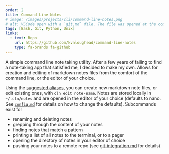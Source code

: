 ```yaml
---
order: 2
title: Command Line Notes
# image: /images/projects/cli/command-line-notes.png
# alt: VSCode open with a `git.md` file. The file was opened at the command line with the command `cln git`.
tags: [Bash, Git, Python, Unix]
links:
  - text: Repo
    url: https://github.com/kvnloughead/command-line-notes
    type: fa-brands fa-github
---
```


A simple command line note taking utility. After a few years of failing to find a note-taking app that satisfied me, I decided to make my own. Allows for creation and editing of markdown notes files from the comfort of the command line, or the editor of your choice.

Using the [suggested aliases](https://github.com/kvnloughead/command-line-notes), you can create new markdown note files, or edit existing ones, with `cln edit note-name`. Notes are stored locally in `~/.cln/notes` and are opened in the editor of your choice (defaults to nano. See [`config.md`](https://github.com/kvnloughead/command-line-notes/blob/main/docs/config.md) for details on how to change the defaults). Subcommands exist for

- renaming and deleting notes
- grepping through the content of your notes
- finding notes that match a pattern
- printing a list of all notes to the terminal, or to a pager
- opening the directory of notes in your editor of choice
- pushing your notes to a remote repo (see [git-integration.md](https://github.com/kvnloughead/command-line-notes/blob/main/docs/git-integration.md) for details)
